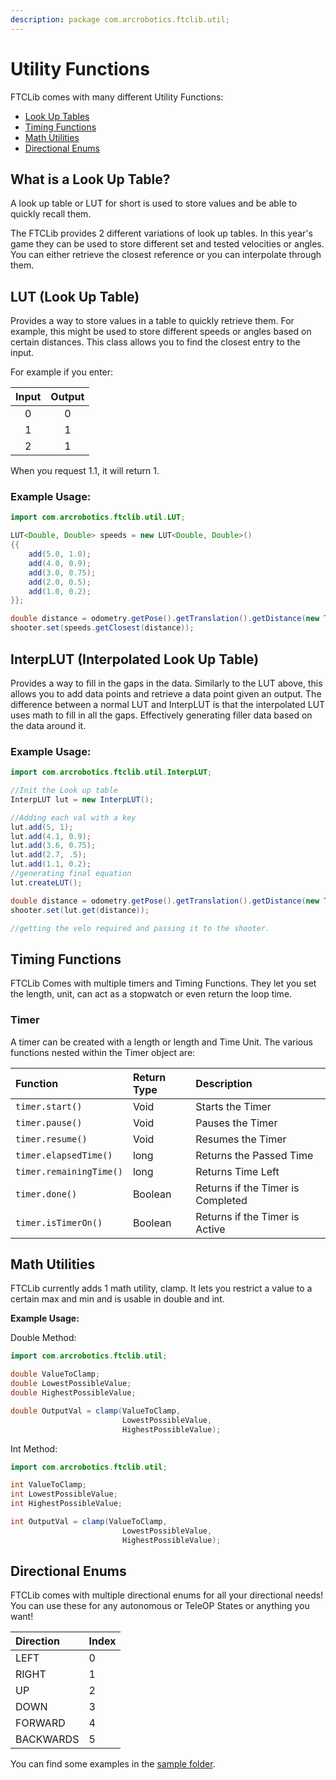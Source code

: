 ```yaml
---
description: package com.arcrobotics.ftclib.util;
---
```


# Utility Functions

FTCLib comes with many different Utility Functions:

* [Look Up Tables](https://docs.ftclib.org/ftclib/v/v1.1.0/features/util#what-is-a-look-up-table)
* [Timing Functions](https://docs.ftclib.org/ftclib/v/v1.1.0/features/util#timing-functions)
* [Math Utilities](https://docs.ftclib.org/ftclib/v/v1.1.0/features/util#math-utilities)
* [Directional Enums](https://docs.ftclib.org/ftclib/v/v1.1.0/features/util#directional-enums)

## What is a Look Up Table?

A look up table or LUT for short is used to store values and be able to quickly recall them.

The FTCLib provides 2 different variations of look up tables. In this year's game they can be used to store different set and tested velocities or angles. You can either retrieve the closest reference or you can interpolate through them.

## LUT \(Look Up Table\)

Provides a way to store values in a table to quickly retrieve them. For example, this might be used to store different speeds or angles based on certain distances. This class allows you to find the closest entry to the input. 

For example if you enter:

| Input | Output |
| :---: | :---: |
| 0 | 0 |
| 1 | 1 |
| 2 | 1 |

When you request 1.1, it will return 1.

### Example Usage:

```java
import com.arcrobotics.ftclib.util.LUT;

LUT<Double, Double> speeds = new LUT<Double, Double>()
{{
    add(5.0, 1.0);
    add(4.0, 0.9);
    add(3.0, 0.75);
    add(2.0, 0.5);
    add(1.0, 0.2);
}};

double distance = odometry.getPose().getTranslation().getDistance(new Translation2d(5, 10));
shooter.set(speeds.getClosest(distance));
```

## InterpLUT \(Interpolated Look Up Table\)

Provides a way to fill in the gaps in the data. Similarly to the LUT above, this allows you to add data points and retrieve a data point given an output. The difference between a normal LUT and InterpLUT is that the interpolated LUT uses math to fill in all the gaps. Effectively generating filler data based on the data around it.

### Example Usage:

```java
import com.arcrobotics.ftclib.util.InterpLUT;

//Init the Look up table
InterpLUT lut = new InterpLUT();

//Adding each val with a key
lut.add(5, 1);
lut.add(4.1, 0.9);
lut.add(3.6, 0.75);
lut.add(2.7, .5);
lut.add(1.1, 0.2);
//generating final equation
lut.createLUT();

double distance = odometry.getPose().getTranslation().getDistance(new Translation2d(5, 10));
shooter.set(lut.get(distance));

//getting the velo required and passing it to the shooter.
```

## Timing Functions

FTCLib Comes with multiple timers and Timing Functions. They let you set the length, unit, can act as a stopwatch or even return the loop time.

### Timer

A timer can be created with a length or length and Time Unit. The various functions nested within the Timer object are: 

| Function | Return Type | Description |
| :--- | :--- | :--- |
| `timer.start()` | Void | Starts the Timer |
| `timer.pause()` | Void | Pauses the Timer |
| `timer.resume()` | Void | Resumes the Timer |
| `timer.elapsedTime()` | long | Returns the Passed Time |
| `timer.remainingTime()` | long | Returns Time Left |
| `timer.done()` | Boolean | Returns if the Timer is Completed |
| `timer.isTimerOn()` | Boolean | Returns if the Timer is Active |

## Math Utilities

FTCLib currently adds 1 math utility, clamp. It lets you restrict a value to a certain max and min and is usable in double and int. 

**Example Usage:** 

Double Method:

```java
import com.arcrobotics.ftclib.util;

double ValueToClamp;
double LowestPossibleValue;
double HighestPossibleValue;

double OutputVal = clamp(ValueToClamp,
                         LowestPossibleValue,
                         HighestPossibleValue);
```

Int Method:

```java
import com.arcrobotics.ftclib.util;

int ValueToClamp;
int LowestPossibleValue;
int HighestPossibleValue;

int OutputVal = clamp(ValueToClamp,
                         LowestPossibleValue,
                         HighestPossibleValue);
```

## Directional Enums

FTCLib comes with multiple directional enums for all your directional needs! You can use these for any autonomous or TeleOP States or anything you want!

| Direction | Index |
| :--- | :--- |
| LEFT | 0 |
| RIGHT | 1 |
| UP | 2 |
| DOWN | 3 |
| FORWARD | 4 |
| BACKWARDS | 5 |

You can find some examples in the [sample folder](https://github.com/FTCLib/FTCLib/tree/v1.1.2/examples/src/main/java/com/example/ftclibexamples).

